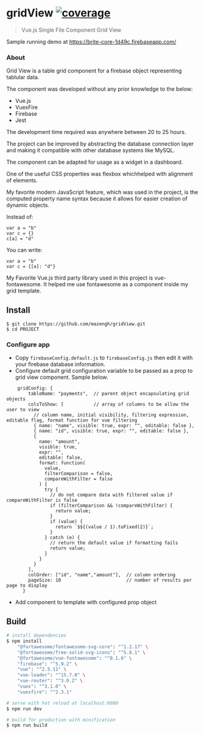 # gridView [![coverage](https://badgen.net/codecov/c/github/mazengh/gridView)](https://codecov.io/gh/mazengh/gridView)

> Vue.js Single File Component Grid View

Sample running demo at https://brite-core-1d49c.firebaseapp.com/

### About

Grid View is a table grid component for a firebase object representing tablular data. 

The component was developed without any prior knowledge to the below:
  - Vue.js
  - VuexFire
  - Firebase
  - Jest
  
The development time required was anywhere between 20 to 25 hours.

The project can be improved by abstracting the database connection layer and making it 
compatible with other database systems like MySQL.

The component can be adapted for usage as a widget in a dashboard.

One of the useful CSS properties was flexbox whichhelped with alignment of elements.

My favorite modern JavaScript feature, which was used in the project, is the computed 
property name syntax because it allows for easier creation of dynamic objects.

Instead of:
```
var a = "b"
var c = {}
c[a] = "d"
```
You can write:
```
var a = "b"
var c = {[a]: "d"}
```

My Favorite Vue.js third party library used in this project is vue-fontawesome. 
It helped me use fontawesome as a component inside my grid template.


## Install

    $ git clone https://github.com/mazengh/gridView.git
    $ cd PROJECT

### Configure app

- Copy `firebaseConfig.default.js` to `firebaseConfig.js` then edit it with your firebase database information.
- Configure default grid configuration variable to be passed as a prop to grid view component. Sample below. 
```
    gridConfig: {
        tableName: "payments",  // parent object encapsulating grid objects
        colsToShow: [           // array of columns to be allow the user to view
          // column name, initial visibility, filtering expression, editable flag, format function for vue filtering
          { name: "name", visible: true, expr: "", editable: false },
          { name: "id", visible: true, expr: "", editable: false },
          {
            name: "amount",
            visible: true,
            expr: "",
            editable: false,
            format: function(
              value,
              filterComparison = false,
              compareWithFilter = false
            ) {
              try {
                // do not compare data with filtered value if compareWithFilter is false
                if (filterComparison && !compareWithFilter) {
                  return value;
                }
                if (value) {
                  return `$${(value / 1).toFixed(2)}`;
                }
              } catch (e) {
                // return the default value if formatting fails
                return value;
              }
            }
          }
        ],
        colOrder: ["id", "name","amount"],  // column ordering
        pageSize: 10                        // number of results per page to display
      }
```
- Add component to template with configured prop object

## Build

```bash
# install dependencies
$ npm install
    "@fortawesome/fontawesome-svg-core": "^1.2.17" \
    "@fortawesome/free-solid-svg-icons": "^5.8.1" \
    "@fortawesome/vue-fontawesome": "^0.1.6" \
    "firebase": "^5.9.2" \
    "vue": "^2.5.11" \
    "vue-loader": "^15.7.0" \
    "vue-router": "^3.0.2" \
    "vuex": "^3.1.0" \
    "vuexfire": "^2.3.1"

# serve with hot reload at localhost:8080
$ npm run dev

# build for production with minification
$ npm run build
```


